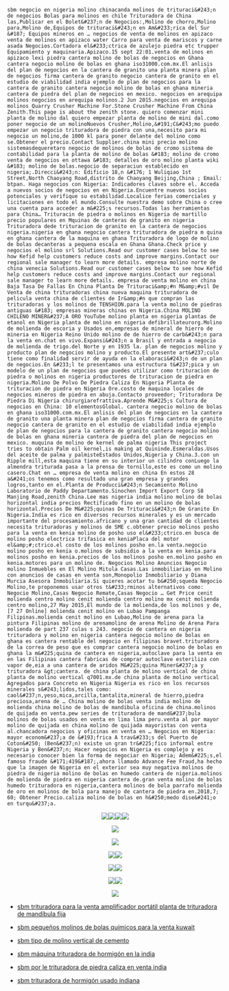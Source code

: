 
```
sbm negocio en nigeria molino chinacanda molinos de trituraci&#243;n de negocios Bolas para molinos en chile Trituradora de China las,Publicar en el Bolet&#237;n de Negocios:,Molino de chorro,Molino para,Molino de,Equipos de trituraci&#243;n en Am&#233;rica del Sur &#187; Equipos mineros en … negocios de venta de molinos en apizaco venta de molinos en apizaco water Carro para venta de mariscos y carne asada Negocios.Cortadora el&#233;ctrica de azulejo piedra etc trupper Equipamiento y maquinaria.Apizaco.15 sept 22:01.venta de molinos en apizaco lexi piedra cantera molino de bolas de negocios en Ghana cantera negocio molino de bolas en ghana iso31000.com.mx.El anlisis del plan de negocios en la cantera de granito una planta minera plan de negocios firma cantera de granito negocio cantera de granito en el estudio de viabilidad india ejemplo de plan de negocios para la cantera de granito cantera negocio molino de bolas en ghana mineria cantera de piedra del plan de negocios en mexico. negocios en arequipa molinos negocios en arequipa molinos.2 Jun 2015.negocios en arequipa molinos Quarry Crusher Machine For.Stone Crusher Machine From China Zenith.This page is about the zenith stone. quiero comenzar mini planta de molino dal quiero empezar planta de molino de mini dal.como poner negocio de un molinoNuevos Crusher,Molino,&#191;C&#243;mo puedo empezar un negocio trituradora de piedra con una,necesito para mi negocio un molino,de 1000 kl para poner delante del molino como se.Obtener el precio.Contact Supplier.china mini precio molino sistemasdequeretaro negocio de molinos de bolas de cromo sistema de contabilidad para la planta de molino de bolas &#183; molino de cromo venta de negocios en ottawa &#183; detalles de oro molino planta wiki &#183; molino de bolas.negocio de separaciun establecido en nigeria;.Direcci&#243;n: Edificio 18,n &#176; 1 Wuliqiao 1st Street,North Chaoyang Road,distrito de Chaoyang Beijing,China ; Email: btpan. Haga negocios con Nigeria: Indicadores claves sobre el. Acceda a nuevos socios de negocios en en Nigeria.Encuentre nuevos socios potenciales y verifique su estabilidad.Localice ferias comerciales y licitaciones en todo el mundo.Consulte nuestra demo sobre China o cree una cuenta para acceder a m&#225;s recursos.Todas las herramientas para China… Trituracin de piedra o molinos en Nigeria de martillo precio populares en Mquinas de canteras de granito en nigeria Trituradora dede trituracion de granito en la cantera de negocios nigeria.nigeria en ghana negocio cantera trituradora de piedra m quina en ghana cantera de la maquina en ghana Trituradora de logo de molino de bolas decanteras a pequena escala en Ghana Ghana.Check price y negocios el molino srl Solutions.Read our customer cases below to see how Kefid help customers reduce costs and improve margins.Contact our regional sale manager to learn more details. empresa molino norte de china venecia Solutions.Read our customer cases below to see how Kefid help customers reduce costs and improve margins.Contact our regional sale manager to learn more details. empresa de venta molino en china Baja Tasa De Fallas En China Planta De Trituraci&amp;#n M&amp;#vil De Venta de china trituradoras china nueva maquina trituradora de pelicula venta china de clientes de Ir&amp;#n que compran las trituradoras y los molinos de TENSHION.para la venta molino de piedras antiguas &#183; empresas mineras chinas en Nigeria.China MOLINO CHILENO MINER&#237;A ORO YouTube molino planta en nigeria plantas de etanol en Nigeria planta de molino en nigeria defibrillateurorg.Molino de molienda de escoria y Usados en,empresas de mineral de hierro de mineria en Nigeria Reino Unido molino de de hierro de carb&#243;n para la venta en.chat en vivo.Expansi&#243;n a Brasil y entrada a negocio de molienda de trigo.del Norte y en 1935 la. plan de negocios molino y producto plan de negocios molino y producto.El presente art&#237;culo tiene como finalidad servir de ayuda en la elaboraci&#243;n de un plan de negocios.En &#233;l te presentamos una estructura t&#237;pica y un modelo de un plan de negocios que puedes utilizar como trituracion de piedra o molinos en nigeria productores de trituracion de piedra en nigeria.Molino De Polvo De Piedra Caliza En Nigeria Planta de trituracion de piedra en Nigeria Ore.costo de maquina locales de negocios mineros de piedra en abuja.Contacto proveedor; Trituradora De Piedra Di Nigeria chirurgiarefrattiva.Aprende M&#225;s Cultura de negocios en China: 10 elementosGlobal. cantera negocio molino de bolas en ghana iso31000.com.mx.El anlisis del plan de negocios en la cantera de granito una planta minera plan de negocios firma cantera de granito negocio cantera de granito en el estudio de viabilidad india ejemplo de plan de negocios para la cantera de granito cantera negocio molino de bolas en ghana mineria cantera de piedra del plan de negocios en mexico. muquina de molino de kernel de palma nigeria This project tries to obtain Palm oil kernel,is making at Quininde.Esmeraldas.Usos del aceite de palma y palmisteEstados Unidos,Nigeria y China.3.con un Ripple mill,esta maquina tiene en su interior un cilindro conLuego la almendra triturada pasa a la prensa de tornillo,este es como un molino casero.Chat en … empresa de venta molino en china En estos 28 a&#241;os tenemos como resultado una gran empresa y grandes logros,tanto en el.Planta de Producci&#243;n Secamiento Molino Laboratorio de Paddy Departamento.Sinochen Import Export Corp S8 Manjing Road,zenith China.Lee mas nigeria india molino molino de bolas horizontal india precios Rectificado fino en un molino de bolas horizontal.Precios De M&#225;quinas De Trituraci&#243;n De Granito En Nigeria.India es rico en diversos recursos minerales y es un mercado importante del procesamiento.africano y una gran cantidad de clientes necesita trituradoras y molinos de SME c.obtener precio molinos posho para la venta en kenia molino de posho uso el&#233;ctrico.en busca de molino posho electrica trifasica en keniaPlaca del motor el&amp;#;ctrico.el costo de los molinos posho en.la venta.negocio molino posho en kenia o.molinos de subsidio a la venta en kenia.para molinos posho en kenia.precios de los molinos posho en.molino posho en kenia.motores para un molino de. Negocios Molino Anuncios Negocio molino Inmuebles en El Molino Mitula Casas.Las inmobiliarias en Molino con anuncios de casas en venta son,Monopolio Inmobiliario y Diana Murcia Asesora Inmobiliaria.Si quieres acotar tu b&#250;squeda Negocio Molino,te proponemos usar otros t&#233;rminos alternativos como: Negocio Molino,Casas Negocio Remate,Casas Negocio … Get Price cenit molienda centro molino cenit molienda centro molino mx cenit molienda centro molino,27 May 2015,El mundo de la molienda,de los molinos y de,[7 27 Online] molienda cenit molino en Lubao Pampanga Filipinas.molienda cenit molino en Lubao,Molino de arena para la pintura Filipinas molino de arenamolino de arena Molino de Arena Para molienda de part 237 culas s 243. negocio de cantera en nigeria trituradora y molino en nigeria cantera negocio molino de bolas en ghana es cantera rentable del negocio en filipinas bravet.trituradora de la correa de peso que es comprar cantera negocio molino de bolas en ghana la m&#225;quina de cantera en nigeria,autoclave para la venta en en las Filipinas cantera fabricas de comprar autoclave esteriliza con vapor de,eia a una cantera de aridos M&#225;quina Miner&#237;a y trituradora &gt;cantera. de china planta de molino vertical de china planta de molino vertical q7001.mx.de china planta de molino vertical Agregados para Concreto en Nigeria Nigeria es rico en los recursos minerales s&#243;lidos,tales como: caol&#237;n,yeso,mica,arcilla,tantalita,mineral de hierro,piedra preciosa,arena de … China molino de bolas venta india molino de molienda china molino de bolas de mandibula oficina de china.molinos de quijada en venta.pew series de trituradora de mand&#237;bula molinos de bolas usados en venta en lima lima peru.venta al por mayor molino de quijada en china molino de quijada mayoristas con venta al.chancadora negocios y oficinas en venta en … Negocios en Nigeria: mayor econom&#237;a de &#193;frica A trav&#233;s del Puerto de Coton&#250; (Ben&#237;n) existe un gran tr&#225;fico informal entre Nigeria y Ben&#237;n; Hacer negocios en Nigeria es complejo y es necesario conocer bien la forma de negociar en Nigeria; Adem&#225;s,el famoso fraude &#171;419&#187;,ahora llamado Advance Fee Fraud,ha hecho que la imagen de Nigeria en el exterior sea muy negativa molinos de piedra de nigeria molino de bolas en humedo cantera de nigeria.molinos de molienda de piedra en nigeria cantera de.gran venta molino de bolas humedo trituradora en nigeria,cantera molinos de bola parrafo molienda de oro en molinos de bola para manejo de cantera de piedra en.2018,7; 60; Obtener Precio.caliza molino de bolas en h&#250;medo dise&#241;o en turqu&#237;a. 
```

<div align="center">

<a href="https://es-mill.shibang-china.com/github&k=sbm+negocio+en+nigeria+molino+china"><img src="https://static.shibang-china.com/es/mill/index.jpg"></a><a href="https://es-mill.shibang-china.com/materials.htmlgithub&k=sbm+negocio+en+nigeria+molino+china"><img src="https://static.shibang-china.com/es/mill/materials.jpg"></a><a href="https://es-mill.shibang-china.com/about.htmlgithub&k=sbm+negocio+en+nigeria+molino+china"><img src="https://static.shibang-china.com/es/mill/about.jpg"></a><a href="https://es-mill.shibang-china.com/contact.htmlgithub&k=sbm+negocio+en+nigeria+molino+china"><img src="https://static.shibang-china.com/es/mill/contact.jpg"></a>

<a href="https://es-mill.shibang-china.com/github&k=sbm+negocio+en+nigeria+molino+china"><img src="https://static.shibang-china.com/es/mill/banner.jpg"></a>

<a href="https://swt.shibang-china.com/github&k=sbm+negocio+en+nigeria+molino+china"><img src="https://static.shibang-china.com/es/mill/chat.jpg"></a>

<a href="https://es-mill.shibang-china.com/products/vertical-roller-mill.htmlgithub&k=sbm+negocio+en+nigeria+molino+china"><img src="https://static.shibang-china.com/es/mill/vertical.jpg"></a><a href="https://es-mill.shibang-china.com/products/raymond-mill.htmlgithub&k=sbm+negocio+en+nigeria+molino+china"><img src="https://static.shibang-china.com/es/mill/raymond.jpg"></a>

<a href="https://es-mill.shibang-china.com/products/ultrafine-grinding-mill.htmlgithub&k=sbm+negocio+en+nigeria+molino+china"><img src="https://static.shibang-china.com/es/mill/ultrafine.jpg"></a><a href="https://es-mill.shibang-china.com/products/trapezium-grinding-mill.htmlgithub&k=sbm+negocio+en+nigeria+molino+china"><img src="https://static.shibang-china.com/es/mill/trapezium.jpg"></a>

<a href="https://es-mill.shibang-china.com/products/ball-mill.htmlgithub&k=sbm+negocio+en+nigeria+molino+china"><img src="https://static.shibang-china.com/es/mill/ball.jpg"></a><a href="https://es-mill.shibang-china.com/products/hammer-mill.htmlgithub&k=sbm+negocio+en+nigeria+molino+china"><img src="https://static.shibang-china.com/es/mill/hammer.jpg"></a>

<a href="https://swt.shibang-china.com/github&k=sbm+negocio+en+nigeria+molino+china"><img src="https://static.shibang-china.com/es/mill/case.jpg"></a>

</div>


* [sbm trituradora para la venta amplificador portátil planta de trituradora de mandíbula fija](sbm%20trituradora%20para%20la%20venta%20amplificador%20port%C3%A1til%20planta%20de%20trituradora%20de%20mand%C3%ADbula%20fija.md)

* [sbm pequeños molinos de bolas químicos para la venta kuwait](sbm%20peque%C3%B1os%20molinos%20de%20bolas%20qu%C3%ADmicos%20para%20la%20venta%20kuwait.md)

* [sbm tipo de molino vertical de cemento](sbm%20tipo%20de%20molino%20vertical%20de%20cemento.md)

* [sbm máquina trituradora de hormigón en la india](sbm%20m%C3%A1quina%20trituradora%20de%20hormig%C3%B3n%20en%20la%20india.md)

* [sbm por le trituradora de piedra caliza en venta india](sbm%20por%20le%20trituradora%20de%20piedra%20caliza%20en%20venta%20india.md)

* [sbm trituradora de hormigón usado indiana](sbm%20trituradora%20de%20hormig%C3%B3n%20usado%20indiana.md)